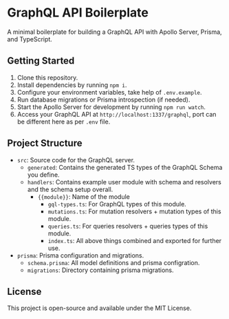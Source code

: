 # GraphQL API Boilerplate

A minimal boilerplate for building a GraphQL API with Apollo Server, Prisma, and TypeScript.

## Getting Started

1. Clone this repository.
2. Install dependencies by running `npm i`.
3. Configure your environment variables, take help of `.env.example`.
4. Run database migrations or Prisma introspection (if needed).
5. Start the Apollo Server for development by running `npm run watch`.
6. Access your GraphQL API at `http://localhost:1337/graphql`, port can be different here as per `.env` file.

## Project Structure

- `src`: Source code for the GraphQL server.
  - `generated`: Contains the generated TS types of the GraphQL Schema you define.
  - `handlers`: Contains example user module with schema and resolvers and the schema setup overall.
    - `{{module}}`: Name of the module
      - `gql-types.ts`: For GraphQL types of this module.
      - `mutations.ts`: For mutation resolvers + mutation types of this module.
      - `queries.ts`: For queries resolvers + queries types of this module.
      - `index.ts`: All above things combined and exported for further use.
- `prisma`: Prisma configuration and migrations.
  - `schema.prisma`: All model definitions and prisma configration.
  - `migrations`: Directory containing prisma migrations.

## License

This project is open-source and available under the MIT License.
